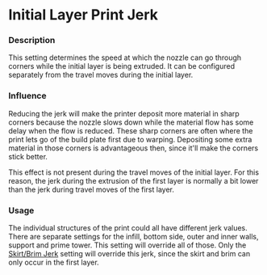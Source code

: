 Initial Layer Print Jerk
====
### **Description**
This setting determines the speed at which the nozzle can go through corners while the initial layer is being extruded. It can be configured separately from the travel moves during the initial layer.

### **Influence**
Reducing the jerk will make the printer deposit more material in sharp corners because the nozzle slows down while the material flow has some delay when the flow is reduced. These sharp corners are often where the print lets go of the build plate first due to warping. Depositing some extra material in those corners is advantageous then, since it'll make the corners stick better. 

This effect is not present during the travel moves of the initial layer. For this reason, the jerk during the extrusion of the first layer is normally a bit lower than the jerk during travel moves of the first layer.

### **Usage**
The individual structures of the print could all have different jerk values. There are separate settings for the infill, bottom side, outer and inner walls, support and prime tower. This setting will override all of those. Only the [Skirt/Brim Jerk](jerk_skirt_brim.md) setting will override this jerk, since the skirt and brim can only occur in the first layer.

